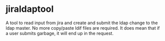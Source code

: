 # jiraldaptool

A tool to read input from jira and create and submit the ldap change to the ldap master.
No more copy/paste ldif files are required. It does mean that if a user submits garbage,
it will end up in the request. 
